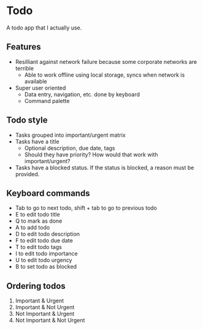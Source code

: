 # Todo

A todo app that I actually use.

## Features

- Resilliant against network failure because some corporate networks are terrible
  - Able to work offline using local storage, syncs when network is available
- Super user oriented
  - Data entry, navigation, etc. done by keyboard
  - Command palette

## Todo style

- Tasks grouped into important/urgent matrix
- Tasks have a title
  - Optional description, due date, tags
  - Should they have priority? How would that work with important/urgent?
- Tasks have a blocked status. If the status is blocked, a reason must be provided.

## Keyboard commands

- Tab to go to next todo, shift + tab to go to previous todo
- E to edit todo title
- Q to mark as done
- A to add todo
- D to edit todo description
- F to edit todo due date
- T to edit todo tags
- I to edit todo importance
- U to edit todo urgency
- B to set todo as blocked

## Ordering todos

1. Important & Urgent
2. Important & Not Urgent
3. Not Important & Urgent
4. Not Important & Not Urgent
